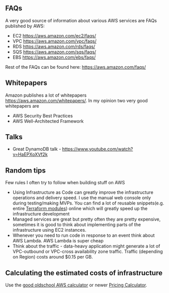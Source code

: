 ## FAQs
A very good source of information about various AWS services are FAQs published by AWS:
* EC2 https://aws.amazon.com/ec2/faqs/
* VPC https://aws.amazon.com/vpc/faqs/
* RDS https://aws.amazon.com/rds/faqs/ 
* SQS https://aws.amazon.com/sqs/faqs/
* EBS https://aws.amazon.com/ebs/faqs/

Rest of the FAQs can be found here: https://aws.amazon.com/faqs/

## Whitepapers
Amazon publishes a lot of whitepapers https://aws.amazon.com/whitepapers/. In my opinion two very good whitepapers are

* AWS Security Best Practices
* AWS Well-Architected Framework 

## Talks
* Great DynamoDB talk - https://www.youtube.com/watch?v=HaEPXoXVf2k

## Random tips

Few rules I often try to follow when building stuff on AWS 

* Using Infrastructure as Code can greatly improve the infrastructure operations and delivery speed. I use the manual web console only during testing/making MVPs. You can find a lot of reusable snippets(e.g. entire [Terraform modules](https://github.com/terraform-aws-modules)) online which will greatly speed up the infrastructure development
* Managed services are great but pretty often they are pretty expensive, sometimes it is good to think about implementing parts of the infrastructure using EC2 instances.
* Whenever you need to run code in response to an event think about AWS Lambda. AWS Lambda is super cheap
* Think about the traffic - data-heavy application might generate a lot of VPC-outbound or VPC-cross availability zone traffic. Traffic (depending on Region) costs around $0.15 per GB.

## Calculating the estimated costs of infrastructure
Use the [good oldschool AWS calculator](https://calculator.s3.amazonaws.com/index.html) or newer [Pricing Calculator](https://calculator.aws/).